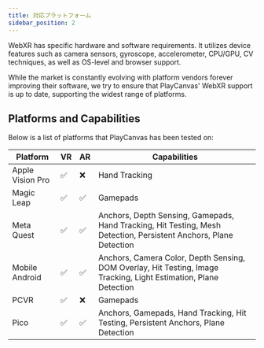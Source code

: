 ```yaml
---
title: 対応プラットフォーム
sidebar_position: 2
---
```


WebXR has specific hardware and software requirements. It utilizes device features such as camera sensors, gyroscope, accelerometer, CPU/GPU, CV techniques, as well as OS-level and browser support.

While the market is constantly evolving with platform vendors forever improving their software, we try to ensure that PlayCanvas' WebXR support is up to date, supporting the widest range of platforms.

## Platforms and Capabilities

Below is a list of platforms that PlayCanvas has been tested on:

| Platform         | VR | AR  | Capabilities                                                                                                      |
| ---------------- | -- | --- | ----------------------------------------------------------------------------------------------------------------- |
| Apple Vision Pro | ✅ | ❌ | Hand Tracking                                                                                                     |
| Magic Leap       | ✅ | ✅ | Gamepads                                                                                                          |
| Meta Quest       | ✅ | ✅ | Anchors, Depth Sensing, Gamepads, Hand Tracking, Hit Testing, Mesh Detection, Persistent Anchors, Plane Detection |
| Mobile Android   | ✅ | ✅ | Anchors, Camera Color, Depth Sensing, DOM Overlay, Hit Testing, Image Tracking, Light Estimation, Plane Detection |
| PCVR             | ✅ | ❌ | Gamepads                                                                                                          |
| Pico             | ✅ | ✅ | Anchors, Gamepads, Hand Tracking, Hit Testing, Persistent Anchors, Plane Detection                                |
